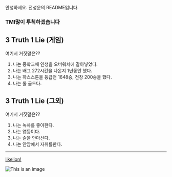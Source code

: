 
안녕하세요. 전성운의 README입니다.
### TMI많이 투척하겠습니다   

## 3 Truth 1 Lie (게임)   

여기서 거짓말은??

1. 나는 중학교때 인생을 오버워치에 갈아넣었다.
2. 나는 배그 272시간을 나온지 1년동안 했다.    
3. 나는 하스스톤을 등급전 1648승, 전장 200승을 했다.
4. 나는 롤 골드다.


## 3 Truth 1 Lie (그외)

여기서 거짓말은??

1. 나는 녹차를 좋아한다.   
2. 나는 앱등이다.   
3. 나는 술을 안마신다.   
4. 나는 안암에서 자취를한다.   


---------



[likelion!](https://next-likelion.co.kr/)

![This is an image](https://t1.daumcdn.net/cfile/blog/274D2A4E53D7A46B2C)